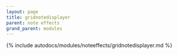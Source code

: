 ```yaml
---
layout: page
title: gridnotedisplayer
parent: note effects
grand_parent: modules
---
```


{% include autodocs/modules/noteeffects/gridnotedisplayer.md %}
